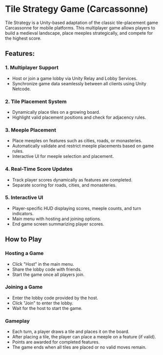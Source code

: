 # Tile Strategy Game (Carcassonne)
Tile Strategy is a Unity-based adaptation of the classic tile-placement game Carcassonne for mobile platforms. This multiplayer game allows players to build a medieval landscape, place meeples strategically, and compete for the highest score.

## Features:

### 1. Multiplayer Support

- Host or join a game lobby via Unity Relay and Lobby Services.
- Synchronize game data seamlessly between all clients using Unity Netcode.

### 2. Tile Placement System

- Dynamically place tiles on a growing board.
- Highlight valid placement positions and check for adjacency rules.

### 3. Meeple Placement

- Place meeples on features such as cities, roads, or monasteries.
- Automatically validate and restrict meeple placements based on game rules.
- Interactive UI for meeple selection and placement.

### 4. Real-Time Score Updates

- Track player scores dynamically as features are completed.
- Separate scoring for roads, cities, and monasteries.

### 5. Interactive UI

- Player-specific HUD displaying scores, meeple counts, and turn indicators.
- Main menu with hosting and joining options.
- End game screen summarizing player scores.

## How to Play

### Hosting a Game

- Click "Host" in the main menu.
- Share the lobby code with friends.
- Start the game once all players join.

### Joining a Game

- Enter the lobby code provided by the host.
- Click "Join" to enter the lobby.
- Wait for the host to start the game.

### Gameplay

- Each turn, a player draws a tile and places it on the board.
- After placing a tile, the player can place a meeple on a feature (if valid).
- Points are awarded for completed features.
- The game ends when all tiles are placed or no valid moves remain.
